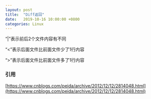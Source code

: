 ```yaml
---
layout: post
title:  "Diff返回"
date:   2019-10-16 10:00:00 +0800
categories: Linux
---
```


“|”表示前后2个文件内容有不同

“<”表示后面文件比前面文件少了1行内容

“>”表示后面文件比前面文件多了1行内容

### 引用

[https://www.cnblogs.com/peida/archive/2012/12/12/2814048.html](https://www.cnblogs.com/peida/archive/2012/12/12/2814048.html)